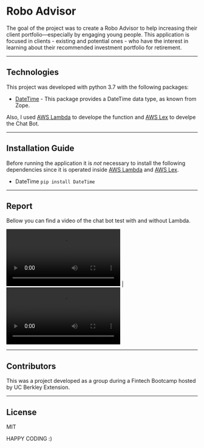 # Robo Advisor

The goal of the project was to create a Robo Advisor to help increasing their client portfolio—especially by engaging young people. This application is focused in clients - existing and potential ones - who have the interest in learning about their recommended investment portfolio for retirement. 

---

## Technologies

This project was developed with python 3.7 with the following packages:

* [DateTime](https://pypi.org/project/DateTime/) - This package provides a DateTime data type, as known from Zope.

Also, I used [AWS Lambda](https://us-west-2.console.aws.amazon.com/lambda/home?region=us-west-2#/functions) to develope the function and [AWS Lex](https://us-west-2.console.aws.amazon.com/lexv2/home?region=us-west-2#bots) to develpe the Chat Bot.

---

## Installation Guide

Before running the application it is *not* necessary to install the following dependencies since it is operated inside [AWS Lambda](https://us-west-2.console.aws.amazon.com/lambda/home?region=us-west-2#/functions) and [AWS Lex](https://us-west-2.console.aws.amazon.com/lexv2/home?region=us-west-2#bots).

* DateTime
```pip install DateTime``` 

---

## Report

Bellow you can find a video of the chat bot test with and without Lambda.

![Chat Bot Test Without Lambda](Snippets/RoboAdvisor_test_bot.mov) | ![Chat Bot Test With Lambda](Snippets/RoboAdvisor_test_bot_lambda.mov)






---

## Contributors

This was a project developed as a group during a Fintech Bootcamp hosted by UC Berkley Extension. 

---

## License
MIT



HAPPY CODING :) 

